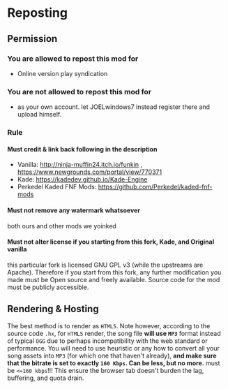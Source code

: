 # Reposting

## Permission
### You are allowed to repost this mod for
- Online version play syndication

### You are not allowed to repost this mod for
- as your own account. let JOELwindows7 instead register there and upload himself.

### Rule
#### Must credit & link back following in the description
- Vanilla: http://ninja-muffin24.itch.io/funkin , https://www.newgrounds.com/portal/view/770371
- Kade: https://kadedev.github.io/Kade-Engine
- Perkedel Kaded FNF Mods: https://github.com/Perkedel/kaded-fnf-mods

#### Must not remove any watermark whatsoever
both ours and other mods we yoinked

#### Must not alter license if you starting from this fork, Kade, and Original vanilla
this particular fork is licensed GNU GPL v3 (while the upstreams are Apache). Therefore if you start from this fork, any further modification you made must be Open source and freely available. Source code for the mod must be publicly accessible.

## Rendering & Hosting
The best method is to render as `HTML5`. Note however, according to the source code `.hx`, for `HTML5` render, the song file **will use `MP3`** format instead of typical `OGG` due to perhaps incompatibility with the web standard or performance. You will need to use heuristic or any how to convert all your song assets into `MP3` (for which one that haven't already), **and make sure that the bitrate is set to exactly `160 Kbps`. Can be less, but no more.** must be `<=160 kbps`!!! This ensure the browser tab doesn't burden the lag, buffering, and quota drain.
